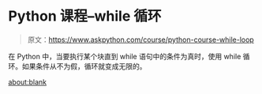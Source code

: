 # Python 课程–while 循环

> 原文：<https://www.askpython.com/course/python-course-while-loop>

在 Python 中，当要执行某个块直到 while 语句中的条件为真时，使用 while 循环。如果条件从不为假，循环就变成无限的。

<about:blank>